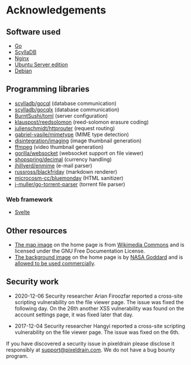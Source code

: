 # Acknowledgements

## Software used

 * [Go](https://golang.org/)
 * [ScyllaDB](https://www.scylladb.com/)
 * [Nginx](https://www.nginx.com/)
 * [Ubuntu Server edition](https://ubuntu.com/)
 * [Debian](https://www.debian.org/)

## Programming libraries

 * [scylladb/gocql](https://github.com/scylladb/gocql) (database communication)
 * [scylladb/gocqlx](https://github.com/scylladb/gocqlx) (database communication)
 * [BurntSushi/toml](https://github.com/BurntSushi/toml) (server configuration)
 * [klauspost/reedsolomon](https://github.com/klauspost/reedsolomon) (reed-solomon erasure coding)
 * [julienschmidt/httprouter](https://github.com/julienschmidt/httprouter) (request routing)
 * [gabriel-vasile/mimetype](https://github.com/gabriel-vasile/mimetype) (MIME type detection)
 * [disintegration/imaging](https://github.com/disintegration/imaging) (image thumbnail generation)
 * [ffmpeg](https://ffmpeg.org/) (video thumbnail generation)
 * [gorilla/websocket](https://github.com/gorilla/websocket) (websocket support on file viewer)
 * [shopspring/decimal](https://github.com/shopspring/decimal) (currency handling)
 * [jhillyerd/enmime](https://github.com/jhillyerd/enmime) (e-mail parser)
 * [russross/blackfriday](https://github.com/russross/blackfriday) (markdown renderer)
 * [microcosm-cc/bluemonday](https://github.com/microcosm-cc/bluemonday) (HTML sanitizer)
 * [j-muller/go-torrent-parser](https://github.com/j-muller/go-torrent-parser) (torrent file parser)

### Web framework

 * [Svelte](https://svelte.dev/)

## Other resources

 * [The map image](/res/img/map.webp) on the home page is from [Wikimedia
   Commons](https://en.wikipedia.org/wiki/File:A_large_blank_world_map_with_oceans_marked_in_blue.PNG)
   and is licensed under the GNU Free Documentation License.
 * [The background image](/res/img/inflating_star.webp) on the home page is by
   [NASA Goddard](https://images.nasa.gov/details-GSFC_20171208_Archive_e000383)
   and is [allowed to be used
   commercially](https://www.nasa.gov/nasa-brand-center/images-and-media/).

## Security work

 * 2020-12-06 Security researcher Arian Firoozfar reported a cross-site
   scripting vulnerability on the file viewer page. The issue was fixed the
   following day. On the 26th another XSS vulnerability was found on the account
   settings page, it was fixed later that day.

 * 2017-12-04 Security researcher Hangyi reported a cross-site scripting
   vulnerability on the file viewer page. The issue was fixed on the 6th.

If you have discovered a security issue in pixeldrain please disclose it
responsibly at [support@pixeldrain.com](mailto:support@pixeldrain.com). We do
not have a bug bounty program.
